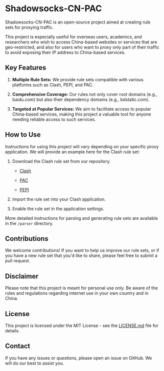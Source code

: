 # Shadowsocks-CN-PAC

Shadowsocks-CN-PAC is an open-source project aimed at creating rule sets for proxying traffic. 

This project is especially useful for overseas users, academics, and researchers who wish to access China-based websites or services that are geo-restricted, and also for users who want to proxy only part of their traffic to avoid exposing their IP address to China-based services.

## Key Features

1. **Multiple Rule Sets:** We provide rule sets compatible with various platforms such as Clash, PEPI, and PAC.

2. **Comprehensive Coverage:** Our rules not only cover root domains (e.g., baidu.com) but also their dependency domains (e.g., bdstatic.com).

3. **Targeted at Popular Services:** We aim to facilitate access to popular China-based services, making this project a valuable tool for anyone needing reliable access to such services.

## How to Use

Instructions for using this project will vary depending on your specific proxy application. We will provide an example here for the Clash rule set:

1. Download the Clash rule set from our repository.

    - [Clash](BackCN-Clash.yaml)

    - [PAC](BackCN-PAC.js)

    - [PEPI](BackCN-PEPI.txt)

2. Import the rule set into your Clash application.
3. Enable the rule set in the application settings.

More detailed instructions for parsing and generating rule sets are available in the `/parser` directory.

## Contributions

We welcome contributions! If you want to help us improve our rule sets, or if you have a new rule set that you'd like to share, please feel free to submit a pull request.

## Disclaimer

Please note that this project is meant for personal use only. Be aware of the rules and regulations regarding internet use in your own country and in China.

## License

This project is licensed under the MIT License - see the [LICENSE.md](LICENSE.md) file for details.

## Contact

If you have any issues or questions, please open an issue on GitHub. We will do our best to assist you.
